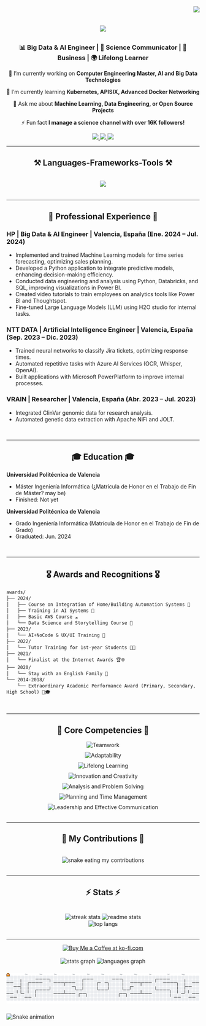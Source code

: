 <img align="right" src="https://visitor-badge.laobi.icu/badge?page_id=BrianValiente.BrianValiente" />

<h1 align="center">
    <img src="https://readme-typing-svg.herokuapp.com/?font=Righteous&size=35&center=true&vCenter=true&width=500&height=70&duration=4000&lines=Hi+There!+👋;+I'm+Brian+Valiente+Ródenas!;Welcome+to+my+GitHub+Profile!" />
</h1>

<h3 align="center">📊 Big Data & AI Engineer | 🧪 Science Communicator | 🚀 Business | 🌍 Lifelong Learner</h3>

<div align="center">
 
🔭 I’m currently working on **Computer Engineering Master, AI and Big Data Technologies**
 
🌱 I’m currently learning **Kubernetes, APISIX, Advanced Docker Networking**

💬 Ask me about **Machine Learning, Data Engineering, or Open Source Projects**

⚡ Fun fact **I manage a science channel with over 16K followers!**

</div>

<div align="center"> 
  <a href="mailto:brian.1613.bv@gmail.com">
    <img src="https://img.shields.io/badge/Gmail-333333?style=for-the-badge&logo=gmail&logoColor=red" />
  </a>
  <a href="https://linkedin.com/in/brian-valiente-rodenas" target="_blank">
    <img src="https://img.shields.io/badge/LinkedIn-0077B5?style=for-the-badge&logo=livejournal&logoColor=white" target="_blank" />
  </a>
  <a href="https://brivaro.github.io" target="_blank">
    <img src="https://img.shields.io/badge/Portafolio-ReadCV?style=for-the-badge&logo=readdotcv&logoColor=white" target="_blank" />
  </a>
</div>

 <hr/>

<h2 align="center">⚒️ Languages-Frameworks-Tools ⚒️</h2>
<br/>
<div align="center">
    <img src="https://skillicons.dev/icons?i=python,scikitlearn,tensorflow,pytorch,java,mysql,postgresql,sqlite,azure,docker,kubernetes,git,github,vscode,linux,go,javascript,typescript,react,nextjs,html,css,tailwind,figma,fastapi,flask" /><br>
</div>

<br/>
<hr/>

<h2 align="center">💼 Professional Experience 💼</h2>

### HP | Big Data & AI Engineer | Valencia, España (Ene. 2024 – Jul. 2024)
- Implemented and trained Machine Learning models for time series forecasting, optimizing sales planning.
- Developed a Python application to integrate predictive models, enhancing decision-making efficiency.
- Conducted data engineering and analysis using Python, Databricks, and SQL, improving visualizations in Power BI.
- Created video tutorials to train employees on analytics tools like Power BI and Thoughtspot.
- Fine-tuned Large Language Models (LLM) using H2O studio for internal tasks.

### NTT DATA | Artificial Intelligence Engineer | Valencia, España (Sep. 2023 – Dic. 2023)
- Trained neural networks to classify Jira tickets, optimizing response times.
- Automated repetitive tasks with Azure AI Services (OCR, Whisper, OpenAI).
- Built applications with Microsoft PowerPlatform to improve internal processes.

### VRAIN | Researcher | Valencia, España (Abr. 2023 – Jul. 2023)
- Integrated ClinVar genomic data for research analysis.
- Automated genetic data extraction with Apache NiFi and JOLT.

<br/>
<hr/>

<h2 align="center">🎓 Education 🎓</h2>

**Universidad Politécnica de Valencia**
- Máster Ingeniería Informática (¿Matrícula de Honor en el Trabajo de Fin de Máster? may be)
- Finished: Not yet

**Universidad Politécnica de Valencia**
- Grado Ingeniería Informática (Matrícula de Honor en el Trabajo de Fin de Grado)
- Graduated: Jun. 2024

<br/>
<hr/>

<h2 align="center">🎖️ Awards and Recognitions 🎖️</h2>

    awards/
    ├── 2024/
    │   ├── Course on Integration of Home/Building Automation Systems 🏡
    │   ├── Training in AI Systems 🤖
    │   ├── Basic AWS Course ☁️
    │   └── Data Science and Storytelling Course 📖
    ├── 2023/
    │   └── AI+NoCode & UX/UI Training 🎨
    ├── 2022/
    │   └── Tutor Training for 1st-year Students 👩‍🏫
    ├── 2021/
    │   └── Finalist at the Internet Awards 🏆🌐
    ├── 2020/
    │   └── Stay with an English Family 🛫
    └── 2014-2018/
        └── Extraordinary Academic Performance Award (Primary, Secondary, High School) 🏅🎓


<br/>
<hr/>

<h2 align="center">🌟 Core Competencies 🌟</h2>
<div align="center">
    <div style="display: flex; flex-direction: column; justify-content: center; align-items: center; gap: 10px;">
        <div style="text-align: center;">
            <img src="https://img.shields.io/badge/Teamwork-4CAF50?style=for-the-badge&logo=users&logoColor=white" alt="Teamwork" />
        </div>
        <div style="text-align: center;">
            <img src="https://img.shields.io/badge/Adaptability-FF6600?style=for-the-badge&logo=adjust&logoColor=white" alt="Adaptability" />
        </div>
        <div style="text-align: center;">
            <img src="https://img.shields.io/badge/Lifelong%20Learning-2196F3?style=for-the-badge&logo=book&logoColor=white" alt="Lifelong Learning" />
        </div>
        <div style="text-align: center;">
            <img src="https://img.shields.io/badge/Innovation%20and%20Creativity-FF00FF?style=for-the-badge&logo=lightbulb&logoColor=white" alt="Innovation and Creativity" />
        </div>
        <div style="text-align: center;">
            <img src="https://img.shields.io/badge/Analysis%20and%20Problem%20Solving-1565C0?style=for-the-badge&logo=analytics&logoColor=white" alt="Analysis and Problem Solving" />
        </div>
        <div style="text-align: center;">
            <img src="https://img.shields.io/badge/Planning%20and%20Time%20Management-FFCC00?style=for-the-badge&logo=clock&logoColor=white" alt="Planning and Time Management" />
        </div>
        <div style="text-align: center;">
            <img src="https://img.shields.io/badge/Leadership%20and%20Effective%20Communication-00CC99?style=for-the-badge&logo=megaphone&logoColor=white" alt="Leadership and Effective Communication" />
        </div>
    </div>
</div>

<br/>
<hr/>

<h2 align="center">🐍 My Contributions 🐍</h2>
<br>
<div align="center">
  <img alt="snake eating my contributions" src="https://raw.githubusercontent.com/brivaro/brivaro/output/github-contribution-grid-snake.svg" />
</div>

<br/>
<hr/>

<h2 align="center">⚡ Stats ⚡</h2>
<br>
<div align=center>
  <img width=390 src="https://github-readme-streak-stats-brivaro.vercel.app/?user=BrianValiente&count_private=true&theme=react&border_radius=10" alt="streak stats"/>
  <img width=390 src="https://github-readme-stats-brivaro.vercel.app/api?username=BrianValiente&count_private=true&show_icons=true&theme=react&rank_icon=github&border_radius=10" alt="readme stats" />
  <br/>
  <img width=325 align="center" src="https://github-readme-stats-brivaro.vercel.app/api/top-langs/?username=BrianValiente&hide=HTML&langs_count=8&layout=compact&theme=react&border_radius=10&size_weight=0.5&count_weight=0.5" alt="top langs" />
</div>

<br/>
<hr/>

<div align="center">
<a href='https://github.com/brivaro/brivaro/blob/main/images/qrcode.png' target='_blank'><img height='64' style='border:0px;height:64px;' src='https://storage.ko-fi.com/cdn/kofi1.png?v=3' border='0' alt='Buy Me a Coffee at ko-fi.com' /></a>
</div>

<br/>






<div align="center">
  <img src="https://github-readme-stats.vercel.app/api?username=brivaro&hide_title=false&hide_rank=false&show_icons=true&include_all_commits=true&count_private=true&disable_animations=false&theme=dracula&locale=en&hide_border=false&order=1" height="150" alt="stats graph"  />
  <img src="https://github-readme-stats.vercel.app/api/top-langs?username=brivaro&locale=en&hide_title=false&layout=compact&card_width=320&langs_count=5&theme=dracula&hide_border=false&order=2" height="150" alt="languages graph"  />
</div>

###

<picture>
  <source media="(prefers-color-scheme: dark)" srcset="https://raw.githubusercontent.com/brivaro/brivaro/output/pacman-contribution-graph-dark.svg">
  <source media="(prefers-color-scheme: light)" srcset="https://raw.githubusercontent.com/brivaro/brivaro/output/pacman-contribution-graph.svg">
  <img alt="pacman contribution graph" src="https://raw.githubusercontent.com/brivaro/brivaro/output/pacman-contribution-graph.svg">
</picture>

###

<img src="https://raw.githubusercontent.com/brivaro/brivaro/output/snake.svg" alt="Snake animation" />

###
